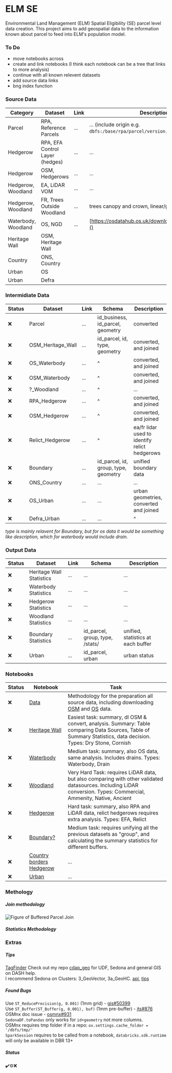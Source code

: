 # ELM SE
Environmental Land Management (ELM) Spatial Eligibility (SE) parcel level data creation.
This project aims to add geospatial data to the information known about parcel to feed into ELM's population model.

### To Do
- move notebooks across
- create and link notebooks (I think each notebook can be a tree that links to more analysis)
- continue with all known relevent datasets
- add source data links
- bng index function


### Source Data
| Category | Dataset | Link | Description |
|---|---|---|---|
| Parcel | RPA, Reference Parcels | ... | ... (include origin e.g. `dbfs:/base/rpa/parcel/version.gpkg`) |
| Hedgerow | RPA, EFA Control Layer (hedges) | ... | ... |
| Hedgerow | OSM, Hedgerows | ... | ... |
| Hedgerow, Woodland | EA, LiDAR VOM | ... | ... |
| Hedgerow, Woodland | FR, Trees Outside Woodland | ... | trees canopy and crown, linear/group/single | 
| Waterbody, Woodland | OS, NGD | ... | [https://osdatahub.os.uk/downloads/packages/2010]()
| Heritage Wall | OSM, Heritage Wall |
| Country | ONS, Country |
| Urban | OS |
| Urban | Defra |



### Intermidiate Data
| Status | Dataset | Link | Schema | Description |
| --- | --- | --- | --- | --- |
| ❌ | Parcel | ... | id_business, id_parcel, geometry | converted |
| ❌ | OSM_Heritage_Wall | ... | id_parcel, id, type, geometry | converted, and joined |
| ❌ | OS_Waterbody | ... | ^ | converted, and joined |
| ❌ | OSM_Waterbody | ... | ^ | converted, and joined |
| ❌ | ?_Woodland | ... | ^ | ... |
| ❌ | RPA_Hedgerow | ... | ^ | converted, and joined |
| ❌ | OSM_Hedgerow | ... | ^ | converted, and joined |
| ❌ | Relict_Hedgerow | ... | ^ | ea/fr lidar used to identify relict hedgerows |
| ❌ | Boundary | ... | id_parcel, id, group, type, geometry | unified boundary data |
| ❌ | ONS_Country | ... | ... | ... |
| ❌ | OS_Urban | ... | ... | urban geometries, converted and joined |
| ❌ | Defra_Urban | ... | ... | ^ |


*type is mainly relavent for Boundary, but for os data it would be something like description, which for waterbody would include drain.*


### Output Data
| Status | Dataset | Link | Schema | Description |
| --- | --- | --- | --- | --- |
| ❌ | Heritage Wall Statistics | ... | ... | ... |
| ❌ | Waterbody Statistics | ... | ... | ... |
| ❌ | Hedgerow Statistics | ... | ... | ... |
| ❌ | Woodland Statistics | ... | ... | ... |
| ❌ | Boundary Statistics | ... | id_parcel, group, type, /stats/ | unified, statistics at each buffer |
| ❌ | Urban | ... | id_parcel, urban | urban status |


### Notebooks
| Status | Notebook | Task |
|---|---|---|
| ❌ | [Data](https://adb-7393756451346106.6.azuredatabricks.net/?o=7393756451346106#notebook/4426024615916685/) | Methodology for the preparation all source data, including downloading [OSM]() and [OS]() data. |
| ❌ | [Heritage Wall](https://adb-7393756451346106.6.azuredatabricks.net/?o=7393756451346106#notebook/1370439409529193/) | Easiest task: summary, dl OSM & convert, analysis. Summary: Table comparing Data Sources, Table of Summary Statistics, data decision.  Types: Dry Stone, Cornish |
| ❌ | [Waterbody](https://adb-7393756451346106.6.azuredatabricks.net/?o=7393756451346106#notebook/1370439409529195/) | Medium task: summary, also OS data, same analysis. Includes drains.  Types: Waterbody, Drain |
| ❌ | [Woodland](https://adb-7393756451346106.6.azuredatabricks.net/?o=7393756451346106#notebook/1370439409529197/) | Very Hard Task: requires LiDAR data, but also comparing with other validated datasources.  Including LiDAR conversion.  Types: Commercial, Ammenity, Native, Ancient |
| ❌ | [Hedgerow](https://adb-7393756451346106.6.azuredatabricks.net/?o=7393756451346106#notebook/2356646032716084/) | Hard task: summary, also RPA and LiDAR data, relict hedgerows requires extra analysis.  Types: EFA, Relict |
| ❌ | [Boundary?]() | Medium task: requires unifying all the previous datasets as "group", and calculating the summary statistics for different buffers. |
| ❌ | [Country borders Hedgerow]() | ... |
| ❌ | [Urban]() | ... |


### Methology

##### Join methodology
![Figure of Buffered Parcel Join]()


##### Statistics Methodology


### Extras

##### Tips
[TagFinder](tagfinder.osm.ch)
Check out my repo [cdap_geo](https://github.com/aw-west-defra/cdap_geo) for UDF, Sedona and general GIS on DASH help.  
I recommend Sedona on Clusters: 3_GeoVector, 3a_GeoHC. [api](https://sedona.apache.org/latest-snapshot/api/sql/Function/), [tips](https://github.com/aw-west-defra/cdap_geo/blob/main/cdap_geo/sedona.py)  

##### Found Bugs
Use `ST_ReducePrecision(g, 0.001)` (1mm grid) - [gis#50399](https://gis.stackexchange.com/q/50399)  
Use `ST_Buffer(ST_Buffer(g, 0.001), buf)` (1mm pre-buffer) - [jts#876](https://github.com/locationtech/jts/issues/876)  
OSMnx doc issue - [osmnx#931](https://github.com/gboeing/osmnx/issues/931)  
`SedonaDF.toPandas` only works for `id+geometry` not more columns.  
OSMnx requires tmp folder if in a repo: `ox.settings.cache_folder = '/dbfs/tmp/'`  
`SparkSession` requires to be called from a notebook, `databricks.sdk.runtime` will only be available in DBR 13+

##### Status
✔️⚙️❌
